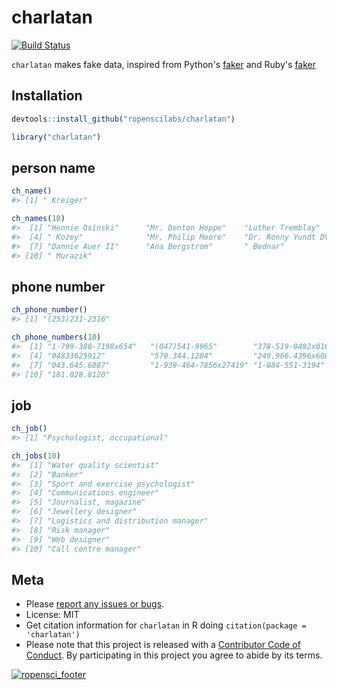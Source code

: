 charlatan
=========



[![Build Status](https://travis-ci.org/ropenscilabs/charlatan.svg?branch=master)](https://travis-ci.org/ropenscilabs/charlatan)

`charlatan` makes fake data, inspired from Python's [faker](https://github.com/joke2k/faker) 
and Ruby's [faker](http://faker.rubyforge.org/)

## Installation


```r
devtools::install_github("ropenscilabs/charlatan")
```


```r
library("charlatan")
```

## person name


```r
ch_name()
#> [1] " Kreiger"
```


```r
ch_names(10)
#>  [1] "Hennie Osinski"      "Mr. Denton Hoppe"    "Luther Tremblay"    
#>  [4] " Kozey"              "Mr. Philip Moore"    "Dr. Ronny Yundt DVM"
#>  [7] "Dannie Auer II"      "Ana Bergstrom"       " Bednar"            
#> [10] " Murazik"
```


## phone number


```r
ch_phone_number()
#> [1] "(253)231-2316"
```


```r
ch_phone_numbers(10)
#>  [1] "1-799-380-7198x654"   "(047)541-9965"        "378-519-0492x0167"   
#>  [4] "04833625912"          "570.344.1284"         "249.966.4396x6085"   
#>  [7] "043.645.6887"         "1-939-464-7856x27419" "1-884-551-3194"      
#> [10] "181.028.8120"
```

## job


```r
ch_job()
#> [1] "Psychologist, occupational"
```


```r
ch_jobs(10)
#>  [1] "Water quality scientist"           
#>  [2] "Banker"                            
#>  [3] "Sport and exercise psychologist"   
#>  [4] "Communications engineer"           
#>  [5] "Journalist, magazine"              
#>  [6] "Jewellery designer"                
#>  [7] "Logistics and distribution manager"
#>  [8] "Risk manager"                      
#>  [9] "Web designer"                      
#> [10] "Call centre manager"
```


## Meta

* Please [report any issues or bugs](https://github.com/ropenscilabs/charlatan/issues).
* License: MIT
* Get citation information for `charlatan` in R doing `citation(package = 'charlatan')`
* Please note that this project is released with a [Contributor Code of Conduct](CONDUCT.md). 
By participating in this project you agree to abide by its terms.

[![ropensci_footer](https://ropensci.org/public_images/github_footer.png)](https://ropensci.org)
